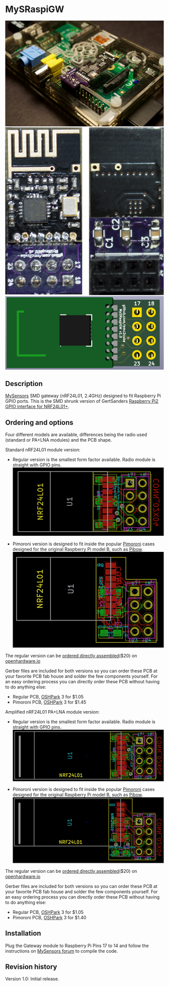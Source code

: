 MySRaspiGW
==========

![GW on the Pi](https://raw.githubusercontent.com/emc2cube/MySRaspiGW/master/MySRaspiGW_Pi.jpg)
![Regular GW](https://raw.githubusercontent.com/emc2cube/MySRaspiGW/master/Regular/img/MySRaspiGW.png)
![KiCad 3D view](https://raw.githubusercontent.com/emc2cube/MySRaspiGW/master/Regular/img/MySRaspiGW-3Dtop.png)


Description
-----------

[MySensors](http://www.mysensors.org) SMD gateway (nRF24L01, 2.4GHz) designed to fit Raspberry Pi GPIO ports.
This is the SMD shrunk version of GertSanders [Raspberry Pi2 GPIO interface for NRF24L01+](https://www.openhardware.io/view/17/Raspberry-Pi2-GPIO-interface-for-NRF24L01).


Ordering and options
--------

Four different models are available, differences being the radio used (standard or PA+LNA modules) and the PCB shape.

Standard nRF24L01 module version:
- Regular version is the smallest form factor available. Radio module is straight with GPIO pins.
![MySRaspiGW regular PCB](https://raw.githubusercontent.com/emc2cube/MySRaspiGW/master/Regular/img/MySRaspiGW-PCB.png)

- Pimoroni version is designed to fit inside the popular [Pimoroni](http://pimoroni.com) cases designed for the original Raspberry Pi model B, such as [Pibow](https://www.raspberrypi.org/blog/pibow/).
![MySRaspiGW Pimoroni PCB](https://raw.githubusercontent.com/emc2cube/MySRaspiGW/master/Pimoroni/img/MySRaspiGW_Pimoroni-PCB.png)

The regular version can be [ordered directly assembled](https://www.openhardware.io/order/105/ASMBL1X)($20) on [openhardware.io](https://www.openhardware.io/view/105/MySRaspiGW)

Gerber files are included for both versions so you can order these PCB at your favorite PCB fab house and solder the few components yourself.
For an easy ordering process you can directly order these PCB without having to do anything else:
- Regular PCB, [OSHPark](https://oshpark.com/shared_projects/bg1hhzfQ) 3 for $1.05
- Pimoroni PCB, [OSHPark](https://oshpark.com/shared_projects/c99XW7uq) 3 for $1.45

Amplified nRF24L01 PA+LNA module version:
- Regular version is the smallest form factor available. Radio module is straight with GPIO pins.
![MySRaspiGW regular PCB](https://raw.githubusercontent.com/emc2cube/MySRaspiGW/master/Regular_PA_LNA/img/MySRaspiGW-PCB.png)

- Pimoroni version is designed to fit inside the popular [Pimoroni](http://pimoroni.com) cases designed for the original Raspberry Pi model B, such as [Pibow](https://www.raspberrypi.org/blog/pibow/).
![MySRaspiGW Pimoroni PCB](https://raw.githubusercontent.com/emc2cube/MySRaspiGW/master/Pimoroni_PA_LNA/img/MySRaspiGW_Pimoroni-PCB.png)

The regular version can be [ordered directly assembled](https://www.openhardware.io/order/105/ASMBL1X)($20) on [openhardware.io](https://www.openhardware.io/view/105/MySRaspiGW)

Gerber files are included for both versions so you can order these PCB at your favorite PCB fab house and solder the few components yourself.
For an easy ordering process you can directly order these PCB without having to do anything else:
- Regular PCB, [OSHPark](https://oshpark.com/shared_projects/183xUT60) 3 for $1.05
- Pimoroni PCB, [OSHPark](https://oshpark.com/shared_projects/L0Y6czX5) 3 for $1.40


Installation
-------

Plug the Gateway module to Raspberry Pi Pins 17 to 14 and follow the instructions on [MySensors forum](https://forum.mysensors.org/topic/2437/step-by-step-procedure-to-connect-the-nrf24l01-to-the-gpio-pins-and-use-the-raspberry-as-a-serial-gateway) to compile the code.


Revision history
----------------

Version 1.0: Initial release.